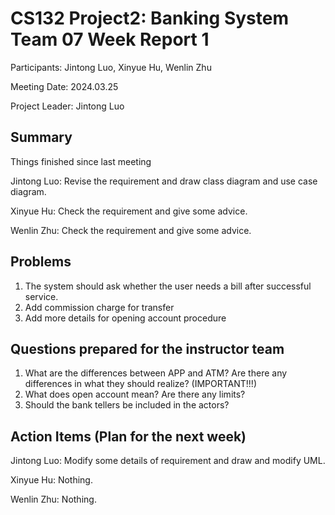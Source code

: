 # CS132 Project2: Banking System Team 07 Week Report 1

Participants: Jintong Luo, Xinyue Hu, Wenlin Zhu

Meeting Date: 2024.03.25

Project Leader: Jintong Luo

## Summary

Things finished since last meeting

Jintong Luo: Revise the requirement and draw class diagram and use case diagram.

Xinyue Hu: Check the requirement and give some advice.

Wenlin Zhu: Check the requirement and give some advice.

## Problems

1. The system should ask whether the user needs a bill after successful service.
2. Add commission charge for transfer
3. Add more details for opening account procedure

## Questions prepared for the instructor team

1. What are the differences between APP and ATM? Are there any differences in what they should realize? (IMPORTANT!!!)
2. What does open account mean? Are there any limits?
3. Should the bank tellers be included in the actors?

## Action Items (Plan for the next week)

Jintong Luo: Modify some details of requirement and draw and modify UML.

Xinyue Hu: Nothing.

Wenlin Zhu: Nothing.
